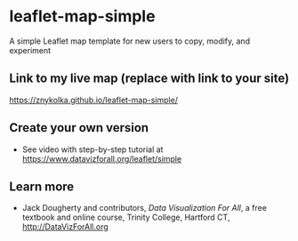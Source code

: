 # leaflet-map-simple
A simple Leaflet map template for new users to copy, modify, and experiment

## Link to my live map (replace with link to your site)

https://znykolka.github.io/leaflet-map-simple/

## Create your own version
- See video with step-by-step tutorial at https://www.datavizforall.org/leaflet/simple

## Learn more
- Jack Dougherty and contributors, *Data Visualization For All*, a free textbook and online course, Trinity College, Hartford CT, http://DataVizForAll.org
